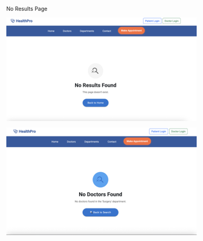 No Results Page

![1759952034345](image/README/1759952034345.png)

![1759951804415](image/README/1759951804415.png)
